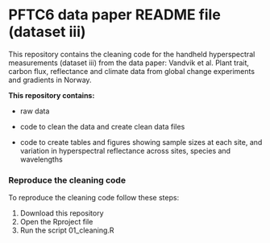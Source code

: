 # PFTC6 data paper README file (dataset iii)

This repository contains the cleaning code for the handheld hyperspectral measurements (dataset iii) from the data paper: Vandvik et al. Plant trait, carbon flux, reflectance and climate data from global change experiments and gradients in Norway.

**This repository contains:**

- raw data 

- code to clean the data and create clean data files

- code to create tables and figures showing sample sizes at each site, and variation in hyperspectral reflectance across sites, species and wavelengths

### Reproduce the cleaning code


To reproduce the cleaning code follow these steps:
1. Download this repository
2. Open the Rproject file
3. Run the script 01_cleaning.R 
